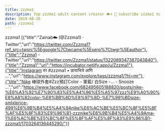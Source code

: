 ```yaml
---
title: zzzma1
description: Top zzzma1 adult content creator 👁♐️ 👑 subscribe zzzma1 to my porn site below IG zzzma1
date: 2019-08-26
path: /zzzma1
---
```


zzzma1
[{"title":"Zainab☁️ (@Zzzma1) · Twitter","url":"https://twitter.com/Zzzma1?ref_src=twsrc%5Egoogle%7Ctwcamp%5Eserp%7Ctwgr%5Eauthor"},{"title":"Zzzma1 - Twitter","url":"https://twitter.com/Zzzma1/status/1322089347387043840"},{"title":"Zzzma1","url":"https://incubator.netlify.app/u/Zzzma1"},{"title":"Instagram वर #zzzma1 • छायाचित्रे आणि ...","url":"https://www.instagram.com/explore/tags/zzzma1/?hl=mr"},{"title":"Nike 棒球外套#Zzz預訂Color - 軍藍/ 白Size -... - Snooze ...","url":"https://www.facebook.com/682495605188820/posts/nike-%E6%A3%92%E7%90%83%E5%A4%96%E5%A5%97zzz%E9%A0%90%E8%A8%82color-%E8%BB%8D%E8%97%8D-%E7%99%BDsize-smlxlprice-499%E6%9B%B4%E5%A4%9Anike%E6%AC%BE%E5%BC%8F%E5%8F%AF%E5%8F%83%E9%96%B1-zzznike%E6%9B%B4%E5%A4%9Ama-1%E6%AC%BE%E5%BC%8F%E5%8F%AF%E5%8F%83%E9%96%B1-zzzma1/1703264136445290/"}]


